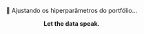 <p align="center">🔧 Ajustando os hiperparâmetros do portfólio...</p>

<p align="center"><strong>Let the data speak.</strong></p>